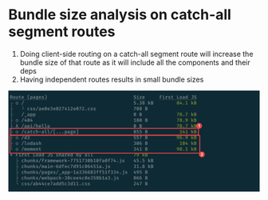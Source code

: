 # Bundle size analysis on catch-all segment routes

1. Doing client-side routing on a catch-all segment route will increase the bundle size of that route as it will include all the components and their deps
2. Having independent routes results in small bundle sizes

![](/build-sizes.png)